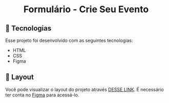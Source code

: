 <h1 align="center"> Formulário - Crie Seu Evento </h1>

## 🚀 Tecnologias

Esse projeto foi desenvolvido com as seguintes tecnologias:

- HTML 
- CSS
- Figma

## 🔖 Layout

Você pode visualizar o layout do projeto através [DESSE LINK](https://www.figma.com/file/GaMXvLjDwAdilEEAzm7Fmw/Explorer-Stage-03-Projeto-01-(Copy)?node-id=0%3A1&t=aWlcBasRYSAJl50J-0). É necessário ter conta no [Figma](https://figma.com) para acessá-lo.
